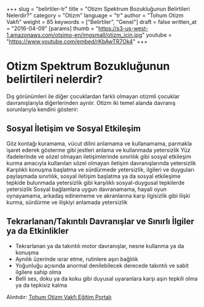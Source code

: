 +++
slug = "belirtiler-tr"
title = "Otizm Spektrum Bozukluğunun Belirtileri Nelerdir?"
category = "Otizm"
language = "tr"
author = "Tohum Otizm Vakfı"
weight = 85
keywords = ["Belirtiler", "Genel"]
draft = false
written_at = "2016-04-09"
[params]
thumb = "https://s3-us-west-1.amazonaws.com/otsimo-en/imgsmall/otizm_icin.jpg"
youtube = "https://www.youtube.com/embed/rKbAwTR7Ok4"
+++
# Otizm Spektrum Bozukluğunun belirtileri nelerdir?

Dış görünümleri ile diğer çocuklardan farklı olmayan otizmli çocuklar davranışlarıyla diğerlerinden ayrılır. Otizm iki temel alanda davranış sorunlarıyla kendini gösterir:

## Sosyal İletişim ve Sosyal Etkileşim

Göz kontağı kuramama, vücut dilini anlamama ve kullanamama, parmakla işaret ederek gösterme gibi jestleri anlama ve kullanmada yetersizlik
Yüz ifadelerinde ve sözel olmayan iletişimlerinde sınırlılık gibi sosyal etkileşim kurma amacıyla kullanılan sözel olmayan iletişim davranışlarında yetersizlik
Karşılıklı konuşma başlatma ve sürdürmede yetersizlik, ilgileri ve duyguları paylaşmada sınırlılık, sosyal iletişim başlatma ya da sosyal etkileşime tepkide bulunmada yetersizlik gibi karşılıklı sosyal-duygusal tepkilerde yetersizlik
Sosyal bağlamlara uygun davranamama, hayali oyun oynayamama, arkadaş edinememe ve akranlarına karşı ilgisizlik gibi ilişki kurma, sürdürme ve ilişkiyi anlamada yetersizlik

## Tekrarlanan/Takıntılı Davranışlar ve Sınırlı İlgiler ya da Etkinlikler

* Tekrarlanan ya da takıntılı motor davranışlar, nesne kullanma ya da konuşma
* Aynılık üzerinde ısrar etme, rutinlere aşırı bağlılık
* Yoğunluğu açısında anormal denilebilecek derecede takıntılı ve sabit ilgilere sahip olma
* Belli ses, doku ya da koku gibi duyusal uyaranlara karşı aşırı tepkili olma ya da tepkisiz kalma

Alıntıdır: [Tohum Otizm Vakfı Eğitim Portalı](http://www.tohumotizmportali.org/icerik/otizmi-anlamak/otizm-spektrum-bozuklugunu-taniyalim/otizm-spektrum-bozuklugunun-belirtileri-nelerdir)
